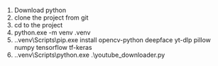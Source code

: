 1) Download python
2) clone the project from git
3) cd to the project
4) python.exe -m venv .venv
5) .\.venv\Scripts\pip.exe install opencv-python deepface yt-dlp pillow numpy tensorflow tf-keras
6) .\.venv\Scripts\python.exe .\youtube_downloader.py
